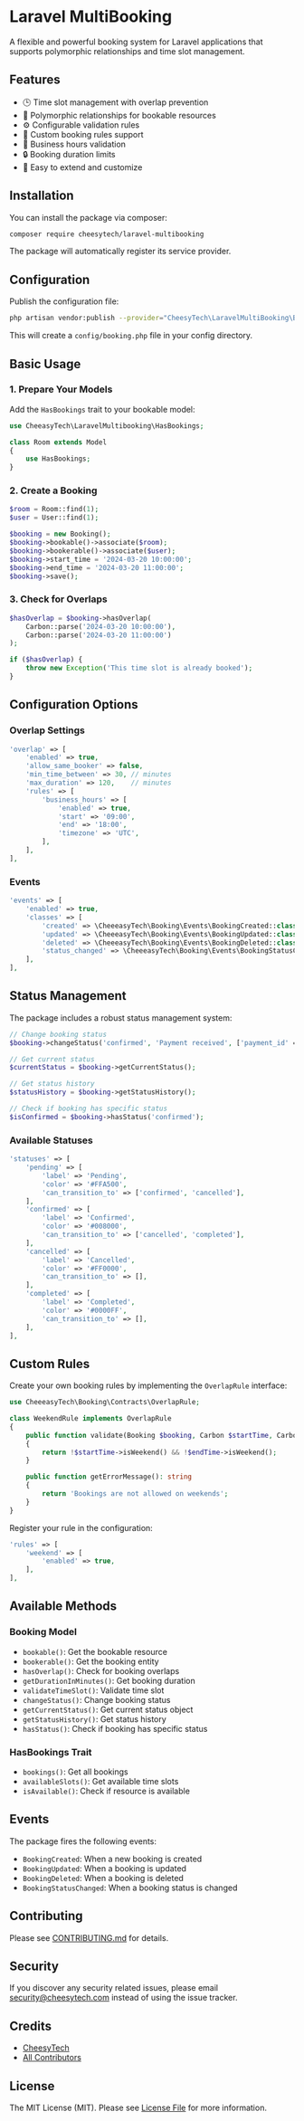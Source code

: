 # Laravel MultiBooking

A flexible and powerful booking system for Laravel applications that supports polymorphic relationships and time slot management.

## Features

- 🕒 Time slot management with overlap prevention
- 🔄 Polymorphic relationships for bookable resources
- ⚙️ Configurable validation rules
- 🎯 Custom booking rules support
- 📅 Business hours validation
- 🔒 Booking duration limits
- 🎨 Easy to extend and customize

## Installation

You can install the package via composer:

```bash
composer require cheesytech/laravel-multibooking
```

The package will automatically register its service provider.

## Configuration

Publish the configuration file:

```bash
php artisan vendor:publish --provider="CheesyTech\LaravelMultiBooking\BookingServiceProvider"
```

This will create a `config/booking.php` file in your config directory.

## Basic Usage

### 1. Prepare Your Models

Add the `HasBookings` trait to your bookable model:

```php
use CheeasyTech\LaravelMultibooking\HasBookings;

class Room extends Model
{
    use HasBookings;
}
```

### 2. Create a Booking

```php
$room = Room::find(1);
$user = User::find(1);

$booking = new Booking();
$booking->bookable()->associate($room);
$booking->bookerable()->associate($user);
$booking->start_time = '2024-03-20 10:00:00';
$booking->end_time = '2024-03-20 11:00:00';
$booking->save();
```

### 3. Check for Overlaps

```php
$hasOverlap = $booking->hasOverlap(
    Carbon::parse('2024-03-20 10:00:00'),
    Carbon::parse('2024-03-20 11:00:00')
);

if ($hasOverlap) {
    throw new Exception('This time slot is already booked');
}
```

## Configuration Options

### Overlap Settings

```php
'overlap' => [
    'enabled' => true,
    'allow_same_booker' => false,
    'min_time_between' => 30, // minutes
    'max_duration' => 120,    // minutes
    'rules' => [
        'business_hours' => [
            'enabled' => true,
            'start' => '09:00',
            'end' => '18:00',
            'timezone' => 'UTC',
        ],
    ],
],
```

### Events

```php
'events' => [
    'enabled' => true,
    'classes' => [
        'created' => \CheeeasyTech\Booking\Events\BookingCreated::class,
        'updated' => \CheeeasyTech\Booking\Events\BookingUpdated::class,
        'deleted' => \CheeeasyTech\Booking\Events\BookingDeleted::class,
        'status_changed' => \CheeeasyTech\Booking\Events\BookingStatusChanged::class,
    ],
],
```

## Status Management

The package includes a robust status management system:

```php
// Change booking status
$booking->changeStatus('confirmed', 'Payment received', ['payment_id' => 123]);

// Get current status
$currentStatus = $booking->getCurrentStatus();

// Get status history
$statusHistory = $booking->getStatusHistory();

// Check if booking has specific status
$isConfirmed = $booking->hasStatus('confirmed');
```

### Available Statuses

```php
'statuses' => [
    'pending' => [
        'label' => 'Pending',
        'color' => '#FFA500',
        'can_transition_to' => ['confirmed', 'cancelled'],
    ],
    'confirmed' => [
        'label' => 'Confirmed',
        'color' => '#008000',
        'can_transition_to' => ['cancelled', 'completed'],
    ],
    'cancelled' => [
        'label' => 'Cancelled',
        'color' => '#FF0000',
        'can_transition_to' => [],
    ],
    'completed' => [
        'label' => 'Completed',
        'color' => '#0000FF',
        'can_transition_to' => [],
    ],
],
```

## Custom Rules

Create your own booking rules by implementing the `OverlapRule` interface:

```php
use CheeeasyTech\Booking\Contracts\OverlapRule;

class WeekendRule implements OverlapRule
{
    public function validate(Booking $booking, Carbon $startTime, Carbon $endTime): bool
    {
        return !$startTime->isWeekend() && !$endTime->isWeekend();
    }

    public function getErrorMessage(): string
    {
        return 'Bookings are not allowed on weekends';
    }
}
```

Register your rule in the configuration:

```php
'rules' => [
    'weekend' => [
        'enabled' => true,
    ],
],
```

## Available Methods

### Booking Model

- `bookable()`: Get the bookable resource
- `bookerable()`: Get the booking entity
- `hasOverlap()`: Check for booking overlaps
- `getDurationInMinutes()`: Get booking duration
- `validateTimeSlot()`: Validate time slot
- `changeStatus()`: Change booking status
- `getCurrentStatus()`: Get current status object
- `getStatusHistory()`: Get status history
- `hasStatus()`: Check if booking has specific status

### HasBookings Trait

- `bookings()`: Get all bookings
- `availableSlots()`: Get available time slots
- `isAvailable()`: Check if resource is available

## Events

The package fires the following events:

- `BookingCreated`: When a new booking is created
- `BookingUpdated`: When a booking is updated
- `BookingDeleted`: When a booking is deleted
- `BookingStatusChanged`: When a booking status is changed

## Contributing

Please see [CONTRIBUTING.md](CONTRIBUTING.md) for details.

## Security

If you discover any security related issues, please email security@cheesytech.com instead of using the issue tracker.

## Credits

- [CheesyTech](https://github.com/cheesytech)
- [All Contributors](../../contributors)

## License

The MIT License (MIT). Please see [License File](LICENSE.md) for more information.

